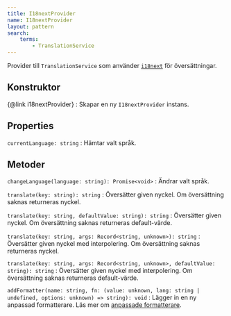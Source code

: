 ```yaml
---
title: I18nextProvider
name: I18nextProvider
layout: pattern
search:
    terms:
        - TranslationService
---
```


Provider till `TranslationService` som använder [`i18next`][i18next] för översättningar.

[i18next]: https://www.i18next.com/

## Konstruktor

{@link i18nextProvider}
: Skapar en ny `I18nextProvider` instans.

## Properties

`currentLanguage: string`
: Hämtar valt språk.

## Metoder

`changeLanguage(language: string): Promise<void>`
: Ändrar valt språk.

`translate(key: string): string`
: Översätter given nyckel. Om översättning saknas returneras nyckel.

`translate(key: string, defaultValue: string): string`
: Översätter given nyckel. Om översättning saknas returneras default-värde.

`translate(key: string, args: Record<string, unknown>): string`
: Översätter given nyckel med interpolering. Om översättning saknas returneras nyckel.

`translate(key: string, args: Record<string, unknown>, defaultValue: string): string`
: Översätter given nyckel med interpolering. Om översättning saknas returneras default-värde.

`addFormatter(name: string, fn: (value: unknown, lang: string | undefined, options: unknown) => string): void`
: Lägger in en ny anpassad formatterare. Läs mer om [anpassade formatterare](https://www.i18next.com/translation-function/formatting#adding-custom-format-function).

